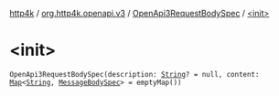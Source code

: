 [http4k](../../index.md) / [org.http4k.openapi.v3](../index.md) / [OpenApi3RequestBodySpec](index.md) / [&lt;init&gt;](./-init-.md)

# &lt;init&gt;

`OpenApi3RequestBodySpec(description: `[`String`](https://kotlinlang.org/api/latest/jvm/stdlib/kotlin/-string/index.html)`? = null, content: `[`Map`](https://kotlinlang.org/api/latest/jvm/stdlib/kotlin.collections/-map/index.html)`<`[`String`](https://kotlinlang.org/api/latest/jvm/stdlib/kotlin/-string/index.html)`, `[`MessageBodySpec`](../../org.http4k.openapi/-message-body-spec/index.md)`> = emptyMap())`